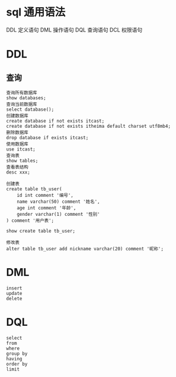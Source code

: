 # sql 通用语法

DDL 定义语句
DML 操作语句
DQL 查询语句
DCL 权限语句

# DDL
## 查询

    查询所有数据库
    show databases;
    查询当前数据库
    select database();
    创建数据库
    create database if not exists itcast;
    create database if not exists itheima default charset utf8mb4;
    删除数据库
    drop database if exists itcast;
    使用数据库
    use itcast;
    查询表
    show tables;
    查看表结构
    desc xxx;

    创建表
    create table tb_user(
        id int comment '编号',
        name varchar(50) comment '姓名',
        age int comment '年龄',
        gender varchar(1) comment '性别'
    ) comment '用户表';

    show create table tb_user;

    修改表
    alter table tb_user add nickname varchar(20) comment '昵称';

# DML

    insert
    update
    delete

# DQL

    select 
    from
    where
    group by
    having
    order by
    limit